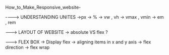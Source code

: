 How_to_Make_Responsive_website-

----> UNDERSTANDING UNITES
->px
-> %
-> vw , vh
-> vmax , vmin
-> em , rem

---> LAYOUT OF WEBSITE
-> absolute VS flex ?

---> FLEX BOX
-> Display flex
-> aligning items in x and y axis
-> flex direction
-> flex wrap 